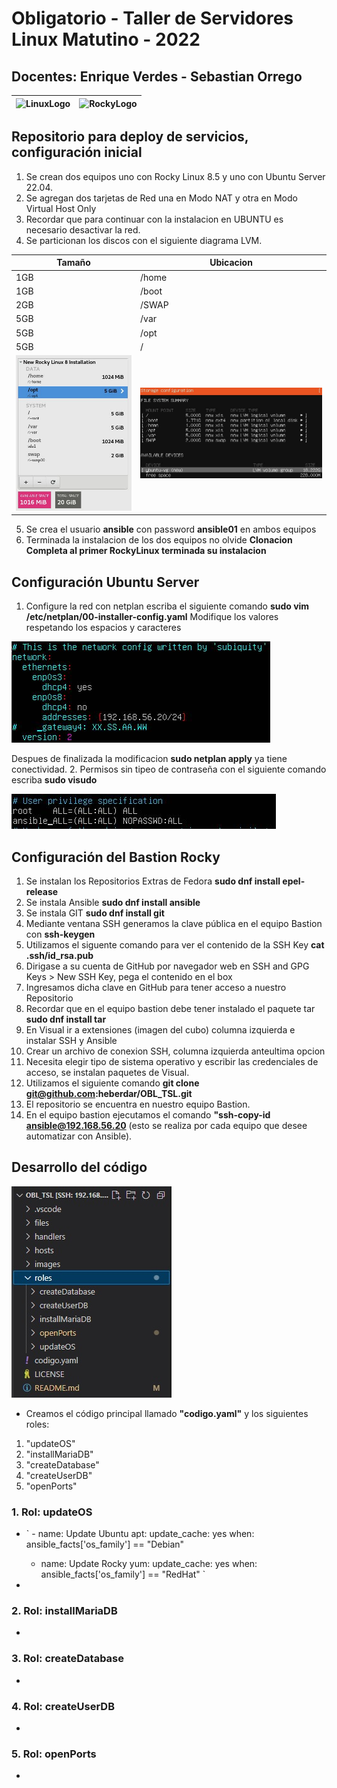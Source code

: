 # Obligatorio - Taller de Servidores Linux Matutino - 2022
## Docentes: Enrique Verdes - Sebastian Orrego
| ![LinuxLogo](https://github.com/heberdar/TSL/blob/main/images/Linux_logo.jpg) | ![RockyLogo](https://github.com/heberdar/TSL/blob/main/images/rocky-linux.jpg) |
| ----------- | ----------- |
## Repositorio para deploy de servicios, configuración inicial

1. Se crean dos equipos uno con Rocky Linux 8.5 y uno con Ubuntu Server 22.04.
2. Se agregan dos tarjetas de Red una en Modo NAT y otra en Modo Virtual Host Only
3. Recordar que para continuar con la instalacion en UBUNTU es necesario desactivar la red.
4. Se particionan los discos con el siguiente diagrama LVM.


| Tamaño | Ubicacion | 
| ----------- | ----------- |
| 1GB | /home |
| 1GB | /boot |
| 2GB | /SWAP|
| 5GB | /var |
| 5GB | /opt |
| 5GB | /    |
|![Ejemplo_Rocky8.5](https://github.com/heberdar/OBL_TSL/blob/main/images/rocky8_LVM.JPG) | ![Ejemplo_Ubuntu22.04](https://github.com/heberdar/OBL_TSL/blob/main/images/ubuntu_LVM.JPG) |

5. Se crea el usuario **ansible** con password **ansible01** en ambos equipos
6. Terminada la instalacion de los dos equipos no olvide **Clonacion Completa al primer RockyLinux terminada su instalacion**

## Configuración Ubuntu Server

1. Configure la red con netplan escriba el siguiente comando **sudo vim /etc/netplan/00-installer-config.yaml**
Modifique los valores respetando los espacios y caracteres

![netplan_config](https://github.com/heberdar/OBL_TSL/blob/main/images/netplan_config.jpg)

Despues de finalizada la modificacion **sudo netplan apply** ya tiene conectividad.
2. Permisos sin tipeo de contraseña con el siguiente comando escriba **sudo visudo**

![sudo_visudo](https://github.com/heberdar/OBL_TSL/blob/main/images/sudo_visudo.jpg)

## Configuración del Bastion Rocky

1. Se instalan los Repositorios Extras de Fedora **sudo dnf install epel-release**
2. Se instala Ansible **sudo dnf install ansible**
3. Se instala GIT **sudo dnf install git**
4. Mediante ventana SSH generamos la clave pública en el equipo Bastion con **ssh-keygen**
5. Utilizamos el siguente comando para ver el contenido de la SSH Key **cat .ssh/id_rsa.pub**
6. Dirigase a su cuenta de GitHub por navegador web en SSH and GPG Keys > New SSH Key, pega el contenido en el box
7. Ingresamos dicha clave en GitHub para tener acceso a nuestro Repositorio
8. Recordar que en el equipo bastion debe tener instalado el paquete tar **sudo dnf install tar**
9. En Visual ir a extensiones (imagen del cubo) columna izquierda e instalar SSH y Ansible
10. Crear un archivo de conexion SSH, columna izquierda anteultima opcion
11. Necesita elegir tipo de sistema operativo y escribir las credenciales de acceso, se instalan paquetes de Visual.
12. Utilizamos el siguiente comando **git clone git@github.com:heberdar/OBL_TSL.git**
13. El repositorio se encuentra en nuestro equipo Bastion.
14. En el equipo bastion ejecutamos el comando **"ssh-copy-id ansible@192.168.56.20** (esto se realiza por cada equipo que desee automatizar con Ansible).

## Desarrollo del código 

![sudo_visudo](https://github.com/heberdar/OBL_TSL/blob/main/images/Arbol.jpg)

- Creamos el código principal llamado **"codigo.yaml"** y los siguientes roles:
1. "updateOS"
2. "installMariaDB"
3. "createDatabase"
4. "createUserDB"
5. "openPorts"


### 1. Rol: updateOS

- `  - name: Update Ubuntu
    apt:
      update_cache: yes
    when: ansible_facts['os_family'] == "Debian" 

  - name: Update Rocky
    yum:
      update_cache: yes
    when: ansible_facts['os_family'] == "RedHat" `

- 

### 2. Rol: installMariaDB

-

### 3. Rol: createDatabase

-

### 4. Rol: createUserDB

-

### 5. Rol: openPorts

- 
